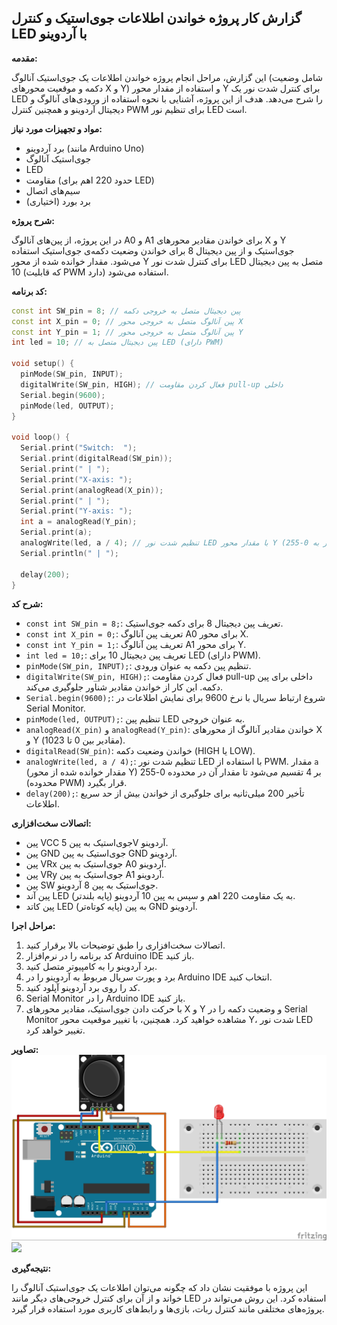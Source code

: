 ## گزارش کار پروژه خواندن اطلاعات جوی‌استیک و کنترل LED با آردوینو

**مقدمه:**

این گزارش، مراحل انجام پروژه خواندن اطلاعات یک جوی‌استیک آنالوگ (شامل وضعیت دکمه و موقعیت محورهای X و Y) و استفاده از مقدار محور Y برای کنترل شدت نور یک LED را شرح می‌دهد. هدف از این پروژه، آشنایی با نحوه استفاده از ورودی‌های آنالوگ و دیجیتال آردوینو و همچنین کنترل PWM برای تنظیم نور LED است.

**مواد و تجهیزات مورد نیاز:**

*   برد آردوینو (مانند Arduino Uno)
*   جوی‌استیک آنالوگ
*   LED
*   مقاومت (حدود 220 اهم برای LED)
*   سیم‌های اتصال
*   برد بورد (اختیاری)

**شرح پروژه:**

در این پروژه، از پین‌های آنالوگ A0 و A1 برای خواندن مقادیر محورهای X و Y جوی‌استیک و از پین دیجیتال 8 برای خواندن وضعیت دکمه‌ی جوی‌استیک استفاده می‌شود. مقدار خوانده شده از محور Y برای کنترل شدت نور LED متصل به پین دیجیتال 10 (که قابلیت PWM دارد) استفاده می‌شود.

**کد برنامه:**

```cpp
const int SW_pin = 8; // پین دیجیتال متصل به خروجی دکمه
const int X_pin = 0; // پین آنالوگ متصل به خروجی محور X
const int Y_pin = 1; // پین آنالوگ متصل به خروجی محور Y
int led = 10; // پین دیجیتال متصل به LED (دارای PWM)

void setup() {
  pinMode(SW_pin, INPUT);
  digitalWrite(SW_pin, HIGH); // فعال کردن مقاومت pull-up داخلی
  Serial.begin(9600);
  pinMode(led, OUTPUT);
}

void loop() {
  Serial.print("Switch:  ");
  Serial.print(digitalRead(SW_pin));
  Serial.print(" | ");
  Serial.print("X-axis: ");
  Serial.print(analogRead(X_pin));
  Serial.print(" | ");
  Serial.print("Y-axis: ");
  int a = analogRead(Y_pin);
  Serial.print(a);
  analogWrite(led, a / 4); // تنظیم شدت نور LED با مقدار محور Y (تقسیم بر 4 برای محدود کردن مقدار به 0-255)
  Serial.println(" | ");

  delay(200);
}
```

**شرح کد:**

*   `const int SW_pin = 8;`: تعریف پین دیجیتال 8 برای دکمه جوی‌استیک.
*   `const int X_pin = 0;`: تعریف پین آنالوگ A0 برای محور X.
*   `const int Y_pin = 1;`: تعریف پین آنالوگ A1 برای محور Y.
*   `int led = 10;`: تعریف پین دیجیتال 10 برای LED (دارای PWM).
*   `pinMode(SW_pin, INPUT);`: تنظیم پین دکمه به عنوان ورودی.
*   `digitalWrite(SW_pin, HIGH);`: فعال کردن مقاومت pull-up داخلی برای پین دکمه. این کار از خواندن مقادیر شناور جلوگیری می‌کند.
*   `Serial.begin(9600);`: شروع ارتباط سریال با نرخ 9600 برای نمایش اطلاعات در Serial Monitor.
*   `pinMode(led, OUTPUT);`: تنظیم پین LED به عنوان خروجی.
*   `analogRead(X_pin)` و `analogRead(Y_pin)`: خواندن مقادیر آنالوگ از محورهای X و Y (مقادیر بین 0 تا 1023).
*   `digitalRead(SW_pin)`: خواندن وضعیت دکمه (HIGH یا LOW).
*   `analogWrite(led, a / 4);`: تنظیم شدت نور LED با استفاده از PWM. مقدار `a` (مقدار خوانده شده از محور Y) بر 4 تقسیم می‌شود تا مقدار آن در محدوده 0-255 (محدوده PWM) قرار بگیرد.
*   `delay(200);`: تأخیر 200 میلی‌ثانیه برای جلوگیری از خواندن بیش از حد سریع اطلاعات.

**اتصالات سخت‌افزاری:**

*   پین VCC جوی‌استیک به پین 5V آردوینو.
*   پین GND جوی‌استیک به پین GND آردوینو.
*   پین VRx جوی‌استیک به پین A0 آردوینو.
*   پین VRy جوی‌استیک به پین A1 آردوینو.
*   پین SW جوی‌استیک به پین 8 آردوینو.
*   پین آند LED (پایه بلندتر) به یک مقاومت 220 اهم و سپس به پین 10 آردوینو.
*   پین کاتد LED (پایه کوتاه‌تر) به پین GND آردوینو.

**مراحل اجرا:**

1.  اتصالات سخت‌افزاری را طبق توضیحات بالا برقرار کنید.
2.  کد برنامه را در نرم‌افزار Arduino IDE باز کنید.
3.  برد آردوینو را به کامپیوتر متصل کنید.
4.  برد و پورت سریال مربوط به آردوینو را در Arduino IDE انتخاب کنید.
5.  کد را روی برد آردوینو آپلود کنید.
6.  Serial Monitor را در Arduino IDE باز کنید.
7.  با حرکت دادن جوی‌استیک، مقادیر محورهای X و Y و وضعیت دکمه را در Serial Monitor مشاهده خواهید کرد. همچنین، با تغییر موقعیت محور Y، شدت نور LED تغییر خواهد کرد.

**تصاویر:**
![](https://github.com/vahidseyyedi/microProcessor/blob/main/07%20Laboratory/L_Report_06/src/Untitled%20Sketch%202_bb.jpg)
![](https://github.com/vahidseyyedi/microProcessor/blob/main/07%20Laboratory/L_Report_06/src/video_2025-01-20_22-13-41.gif)

**نتیجه‌گیری:**

این پروژه با موفقیت نشان داد که چگونه می‌توان اطلاعات یک جوی‌استیک آنالوگ را خواند و از آن برای کنترل خروجی‌های دیگر مانند LED استفاده کرد. این روش می‌تواند در پروژه‌های مختلفی مانند کنترل ربات، بازی‌ها و رابط‌های کاربری مورد استفاده قرار گیرد.

